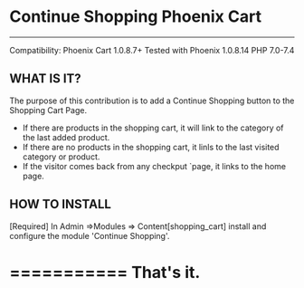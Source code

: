 # Continue Shopping Phoenix Cart
---------------------------------

Compatibility: Phoenix Cart 1.0.8.7+
Tested with Phoenix 1.0.8.14
PHP 7.0-7.4


## WHAT IS IT?

The purpose of this contribution is to add a Continue Shopping button to the Shopping Cart Page.
- If there are products in the shopping cart, it will link to the category of the last added product.
- If there are no products in the shopping cart, it linls to the last visited category or product.
- If the visitor comes back from any checkput `page, it links to the home page.

## HOW TO INSTALL

[Required] In Admin =>Modules => Content[shopping_cart] install and configure the module
'Continue Shopping'.

===========
That's it.
===========  
